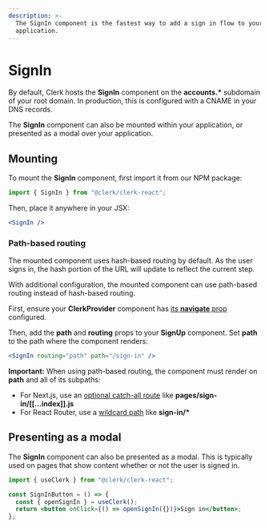 ```yaml
---
description: >-
  The SignIn component is the fastest way to add a sign in flow to your
  application.
---
```


# SignIn

By default, Clerk hosts the **SignIn** component on the **accounts.\*** subdomain of your root domain. In production, this is configured with a CNAME in your DNS records.

The **SignIn** component can also be mounted within your application, or presented as a modal over your application.

## Mounting

To mount the **SignIn** component, first import it from our NPM package:

```jsx
import { SignIn } from "@clerk/clerk-react";
```

Then, place it anywhere in your JSX:

```jsx
<SignIn />
```

### Path-based routing

The mounted component uses hash-based routing by default. As the user signs in, the hash portion of the URL will update to reflect the current step.

With additional configuration, the mounted component can use path-based routing instead of hash-based routing.

First, ensure your **ClerkProvider** component has [its **navigate** prop](installation.md#4-the-navigate-prop) configured.

Then, add the **path** and **routing** props to your **SignUp** component. Set **path** to the path where the component renders:

```jsx
<SignIn routing="path" path="/sign-in" />
```

**Important:** When using path-based routing, the component must render on **path** and all of its subpaths:

* For Next.js, use an [optional catch-all route](https://nextjs.org/docs/routing/dynamic-routes#optional-catch-all-routes) like **pages/sign-in/\[\[...index\]\].js**
* For React Router, use a [wildcard path](https://reactrouter.com/web/api/Route/path-string-string) like **sign-in/\***

## Presenting as a modal

The **SignIn** component can also be presented as a modal. This is typically used on pages that show content whether or not the user is signed in.

```jsx
import { useClerk } from "@clerk/clerk-react";

const SignInButton = () => {
  const { openSignIn } = useClerk();
  return <button onClick={() => openSignIn({})}>Sign in</button>;
};
```

